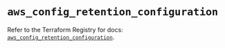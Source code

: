 # `aws_config_retention_configuration`

Refer to the Terraform Registry for docs: [`aws_config_retention_configuration`](https://registry.terraform.io/providers/hashicorp/aws/5.44.0/docs/resources/config_retention_configuration).

